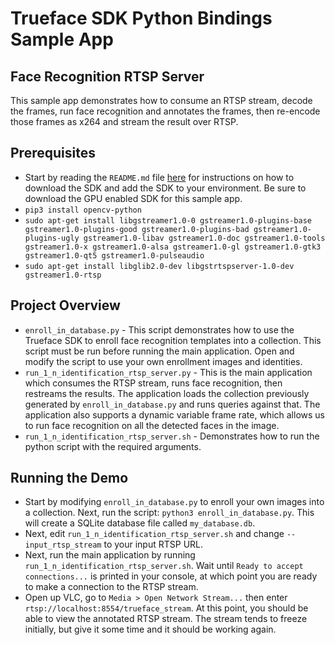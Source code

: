 # Trueface SDK Python Bindings Sample App
## Face Recognition RTSP Server
This sample app demonstrates how to consume an RTSP stream, decode the frames, run face recognition and annotates the frames, then re-encode those frames as x264 and stream the result over RTSP.

## Prerequisites
- Start by reading the `README.md` file [here](../README.md) for instructions on how to download the SDK and add the SDK to your environment.
Be sure to download the GPU enabled SDK for this sample app.
- `pip3 install opencv-python`
- `sudo apt-get install libgstreamer1.0-0 gstreamer1.0-plugins-base gstreamer1.0-plugins-good gstreamer1.0-plugins-bad gstreamer1.0-plugins-ugly gstreamer1.0-libav gstreamer1.0-doc gstreamer1.0-tools gstreamer1.0-x gstreamer1.0-alsa gstreamer1.0-gl gstreamer1.0-gtk3 gstreamer1.0-qt5 gstreamer1.0-pulseaudio`
- `sudo apt-get install libglib2.0-dev libgstrtspserver-1.0-dev gstreamer1.0-rtsp`

## Project Overview
- `enroll_in_database.py` - This script demonstrates how to use the Trueface SDK to enroll face recognition templates into a collection. 
This script must be run before running the main application. Open and modify the script to use your own enrollment images and identities.
- `run_1_n_identification_rtsp_server.py` - This is the main application which consumes the RTSP stream, runs face recognition, then restreams the results. 
The application loads the collection previously generated by `enroll_in_database.py` and runs queries against that. The application also supports a dynamic variable frame rate, which allows us to run face recognition on all the detected faces in the image. 
- `run_1_n_identification_rtsp_server.sh` - Demonstrates how to run the python script with the required arguments. 

## Running the Demo
- Start by modifying `enroll_in_database.py` to enroll your own images into a collection. Next, run the script: `python3 enroll_in_database.py`. This will create a SQLite database file called `my_database.db`.
- Next, edit `run_1_n_identification_rtsp_server.sh` and change `--input_rtsp_stream` to your input RTSP URL.
- Next, run the main application by running `run_1_n_identification_rtsp_server.sh`. Wait until `Ready to accept connections...` is printed in your console, at which point you are ready to make a connection to the RTSP stream.
- Open up VLC, go to `Media > Open Network Stream...` then enter `rtsp://localhost:8554/trueface_stream`. At this point, you should be able to view the annotated RTSP stream. The stream tends to freeze initially, but give it some time and it should be working again.  